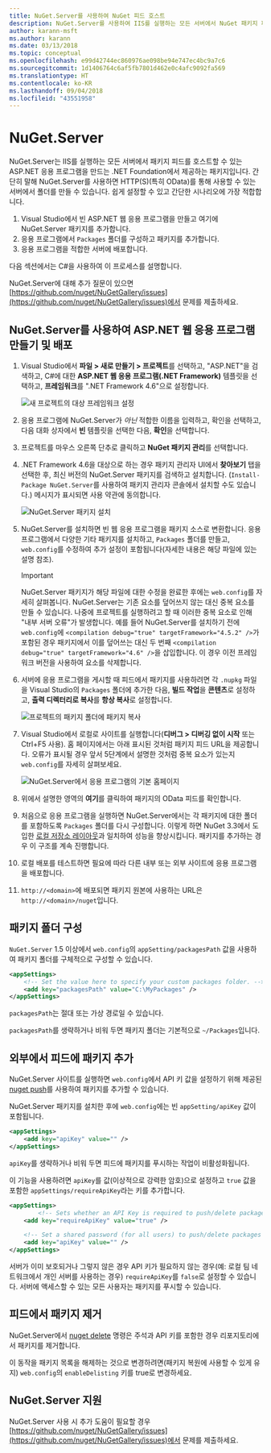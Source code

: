 ```yaml
---
title: NuGet.Server를 사용하여 NuGet 피드 호스트
description: NuGet.Server를 사용하여 IIS를 실행하는 모든 서버에서 NuGet 패키지 피드를 만들고 호스트하는 방법입니다. OData 및 HTTP를 통해 패키지를 사용할 수 있습니다.
author: karann-msft
ms.author: karann
ms.date: 03/13/2018
ms.topic: conceptual
ms.openlocfilehash: e99d42744ec860976ae098be94e747ec4bc9a7c6
ms.sourcegitcommit: 1d1406764c6af5fb7801d462e0c4afc9092fa569
ms.translationtype: HT
ms.contentlocale: ko-KR
ms.lasthandoff: 09/04/2018
ms.locfileid: "43551958"
---
```

# <a name="nugetserver"></a>NuGet.Server

NuGet.Server는 IIS를 실행하는 모든 서버에서 패키지 피드를 호스트할 수 있는 ASP.NET 응용 프로그램을 만드는 .NET Foundation에서 제공하는 패키지입니다. 간단히 말해 NuGet.Server를 사용하면 HTTP(S)(특히 OData)를 통해 사용할 수 있는 서버에서 폴더를 만들 수 있습니다. 쉽게 설정할 수 있고 간단한 시나리오에 가장 적합합니다.

1. Visual Studio에서 빈 ASP.NET 웹 응용 프로그램을 만들고 여기에 NuGet.Server 패키지를 추가합니다.
1. 응용 프로그램에서 `Packages` 폴더를 구성하고 패키지를 추가합니다.
1. 응용 프로그램을 적합한 서버에 배포합니다.

다음 섹션에서는 C#을 사용하여 이 프로세스를 설명합니다.

NuGet.Server에 대해 추가 질문이 있으면 [https://github.com/nuget/NuGetGallery/issues](https://github.com/nuget/NuGetGallery/issues)에서 문제를 제출하세요.

## <a name="create-and-deploy-an-aspnet-web-application-with-nugetserver"></a>NuGet.Server를 사용하여 ASP.NET 웹 응용 프로그램 만들기 및 배포

1. Visual Studio에서 **파일 > 새로 만들기 > 프로젝트**를 선택하고, "ASP.NET"을 검색하고, C#에 대한 **ASP.NET 웹 응용 프로그램(.NET Framework)** 템플릿을 선택하고, **프레임워크**를 ".NET Framework 4.6"으로 설정합니다.

    ![새 프로젝트의 대상 프레임워크 설정](media/Hosting_01-NuGet.Server-Set4.6.png)

1. 응용 프로그램에 NuGet.Server가 *아닌* 적합한 이름을 입력하고, 확인을 선택하고, 다음 대화 상자에서 **빈** 템플릿을 선택한 다음, **확인**을 선택합니다.

1. 프로젝트를 마우스 오른쪽 단추로 클릭하고 **NuGet 패키지 관리**를 선택합니다.

1. .NET Framework 4.6을 대상으로 하는 경우 패키지 관리자 UI에서 **찾아보기** 탭을 선택한 후, 최신 버전의 NuGet.Server 패키지를 검색하고 설치합니다. (`Install-Package NuGet.Server`를 사용하여 패키지 관리자 콘솔에서 설치할 수도 있습니다.) 메시지가 표시되면 사용 약관에 동의합니다.

    ![NuGet.Server 패키지 설치](media/Hosting_02-NuGet.Server-Package.png)

1. NuGet.Server를 설치하면 빈 웹 응용 프로그램을 패키지 소스로 변환합니다. 응용 프로그램에서 다양한 기타 패키지를 설치하고, `Packages` 폴더를 만들고, `web.config`를 수정하여 추가 설정이 포함됩니다(자세한 내용은 해당 파일에 있는 설명 참조).

    > [!Important]
    > NuGet.Server 패키지가 해당 파일에 대한 수정을 완료한 후에는 `web.config`를 자세히 살펴봅니다. NuGet.Server는 기존 요소를 덮어쓰지 않는 대신 중복 요소를 만들 수 있습니다. 나중에 프로젝트를 실행하려고 할 때 이러한 중복 요소로 인해 "내부 서버 오류"가 발생합니다. 예를 들어 NuGet.Server를 설치하기 전에 `web.config`에 `<compilation debug="true" targetFramework="4.5.2" />`가 포함된 경우 패키지에서 이를 덮어쓰는 대신 두 번째 `<compilation debug="true" targetFramework="4.6" />`을 삽입합니다. 이 경우 이전 프레임워크 버전을 사용하여 요소를 삭제합니다.

1. 서버에 응용 프로그램을 게시할 때 피드에서 패키지를 사용하려면 각 `.nupkg` 파일을 Visual Studio의 `Packages` 폴더에 추가한 다음, **빌드 작업**을 **콘텐츠**로 설정하고, **출력 디렉터리로 복사**를 **항상 복사**로 설정합니다.

    ![프로젝트의 패키지 폴더에 패키지 복사](media/Hosting_03-NuGet.Server-Package-Folder.png)

1. Visual Studio에서 로컬로 사이트를 실행합니다(**디버그 > 디버깅 없이 시작** 또는 Ctrl+F5 사용). 홈 페이지에서는 아래 표시된 것처럼 패키지 피드 URL을 제공합니다. 오류가 표시될 경우 앞서 5단계에서 설명한 것처럼 중복 요소가 있는지 `web.config`를 자세히 살펴보세요.

    ![NuGet.Server에서 응용 프로그램의 기본 홈페이지](media/Hosting_04-NuGet.Server-FeedHomePage.png)

1. 위에서 설명한 영역의 **여기**를 클릭하여 패키지의 OData 피드를 확인합니다.

1. 처음으로 응용 프로그램을 실행하면 NuGet.Server에서는 각 패키지에 대한 폴더를 포함하도록 `Packages` 폴더를 다시 구성합니다. 이렇게 하면 NuGet 3.3에서 도입한 [로컬 저장소 레이아웃](http://blog.nuget.org/20151118/nuget-3.3.html#folder-based-repository-commands)과 일치하여 성능을 향상시킵니다. 패키지를 추가하는 경우 이 구조를 계속 진행합니다.

1. 로컬 배포를 테스트하면 필요에 따라 다른 내부 또는 외부 사이트에 응용 프로그램을 배포합니다.

1. `http://<domain>`에 배포되면 패키지 원본에 사용하는 URL은 `http://<domain>/nuget`입니다.

## <a name="configuring-the-packages-folder"></a>패키지 폴더 구성

`NuGet.Server` 1.5 이상에서 `web.config`의 `appSetting/packagesPath` 값을 사용하여 패키지 폴더를 구체적으로 구성할 수 있습니다.

```xml
<appSettings>
    <!-- Set the value here to specify your custom packages folder. -->
    <add key="packagesPath" value="C:\MyPackages" />
</appSettings>
```

`packagesPath`는 절대 또는 가상 경로일 수 있습니다.

`packagesPath`를 생략하거나 비워 두면 패키지 폴더는 기본적으로 `~/Packages`입니다.

## <a name="adding-packages-to-the-feed-externally"></a>외부에서 피드에 패키지 추가

NuGet.Server 사이트를 실행하면 `web.config`에서 API 키 값을 설정하기 위해 제공된 [nuget push](../tools/cli-ref-push.md)를 사용하여 패키지를 추가할 수 있습니다.

NuGet.Server 패키지를 설치한 후에 `web.config`에는 빈 `appSetting/apiKey` 값이 포함됩니다.

```xml
<appSettings>
    <add key="apiKey" value="" />
</appSettings>
```

`apiKey`를 생략하거나 비워 두면 피드에 패키지를 푸시하는 작업이 비활성화됩니다.

이 기능을 사용하려면 `apiKey`를 값(이상적으로 강력한 암호)으로 설정하고 `true` 값을 포함한 `appSettings/requireApiKey`라는 키를 추가합니다.

```xml
<appSettings>
        <!-- Sets whether an API Key is required to push/delete packages -->
    <add key="requireApiKey" value="true" />

    <!-- Set a shared password (for all users) to push/delete packages -->
    <add key="apiKey" value="" />
</appSettings>
```

서버가 이미 보호되거나 그렇지 않은 경우 API 키가 필요하지 않는 경우(예: 로컬 팀 네트워크에서 개인 서버를 사용하는 경우) `requireApiKey`를 `false`로 설정할 수 있습니다. 서버에 액세스할 수 있는 모든 사용자는 패키지를 푸시할 수 있습니다.

## <a name="removing-packages-from-the-feed"></a>피드에서 패키지 제거

NuGet.Server에서 [nuget delete](../tools/cli-ref-delete.md) 명령은 주석과 API 키를 포함한 경우 리포지토리에서 패키지를 제거합니다.

이 동작을 패키지 목록을 해제하는 것으로 변경하려면(패키지 복원에 사용할 수 있게 유지) `web.config`의 `enableDelisting` 키를 true로 변경하세요.

## <a name="nugetserver-support"></a>NuGet.Server 지원

NuGet.Server 사용 시 추가 도움이 필요할 경우 [https://github.com/nuget/NuGetGallery/issues](https://github.com/nuget/NuGetGallery/issues)에서 문제를 제출하세요.